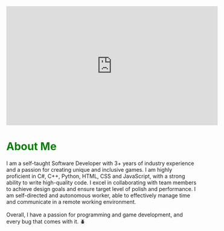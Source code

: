 
<iframe width="560" height="315" src="https://www.youtube.com/embed/vaQVEPTH95M?si=8gZLuR_Ai-b1CIW1&amp;controls=0" title="YouTube video player" frameborder="0" allow="accelerometer; autoplay; clipboard-write; encrypted-media; gyroscope; picture-in-picture; web-share" allowfullscreen></iframe>

<h1 style="color: green">About Me</h1>
I am a self-taught Software Developer with 3+ years of industry experience and a passion for creating unique and inclusive games. I am highly
proficient in C#, C++, Python, HTML, CSS and JavaScript, with a strong ability to write high-quality code. I excel in collaborating with team members to achieve design goals and ensure target level of polish and performance. 
I am self-directed and autonomous worker, able to effectively manage time and communicate in a remote working environment. 

<br>
<br>
Overall, I have a passion for programming and game development, and every bug that comes with it. 🪲





<!--
**albertoalvaradojr/albertoalvaradojr** is a ✨ _special_ ✨ repository because its `README.md` (this file) appears on your GitHub profile.

Here are some ideas to get you started:

- 🔭 I’m currently working on ...
- 🌱 I’m currently learning ...
- 👯 I’m looking to collaborate on ...
- 🤔 I’m looking for help with ...
- 💬 Ask me about ...
- 📫 How to reach me: ...
- 😄 Pronouns: ...
- ⚡ Fun fact: ...
-->
